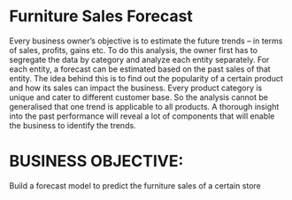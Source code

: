 # Furniture Sales Forecast
Every business owner’s objective is to estimate the future trends – in terms of sales, profits, gains etc. To do this analysis, the owner first has to segregate the data by category and analyze each entity separately. For each entity, a forecast can be estimated based on the past sales of that entity. The idea behind this is to find out the popularity of a certain product and how its sales can impact the business. Every product category is unique and cater to different customer base. So the analysis cannot be generalised that one trend is applicable to all products. A thorough insight into the past performance will reveal a lot of components that will enable the business to identify the trends.

# BUSINESS OBJECTIVE:
Build a forecast model to predict the furniture sales of a certain store
